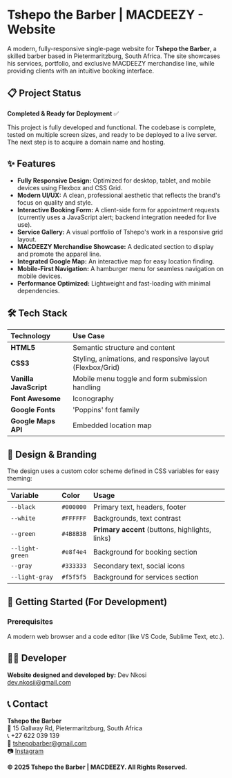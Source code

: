 # Tshepo the Barber | MACDEEZY - Website

A modern, fully-responsive single-page website for **Tshepo the Barber**, a skilled barber based in Pietermaritzburg, South Africa. The site showcases his services, portfolio, and exclusive MACDEEZY merchandise line, while providing clients with an intuitive booking interface.

## 📋 Project Status

**Completed & Ready for Deployment** ✅

This project is fully developed and functional. The codebase is complete, tested on multiple screen sizes, and ready to be deployed to a live server. The next step is to acquire a domain name and hosting.

## ✨ Features

- **Fully Responsive Design:** Optimized for desktop, tablet, and mobile devices using Flexbox and CSS Grid.
- **Modern UI/UX:** A clean, professional aesthetic that reflects the brand's focus on quality and style.
- **Interactive Booking Form:** A client-side form for appointment requests (currently uses a JavaScript alert; backend integration needed for live use).
- **Service Gallery:** A visual portfolio of Tshepo's work in a responsive grid layout.
- **MACDEEZY Merchandise Showcase:** A dedicated section to display and promote the apparel line.
- **Integrated Google Map:** An interactive map for easy location finding.
- **Mobile-First Navigation:** A hamburger menu for seamless navigation on mobile devices.
- **Performance Optimized:** Lightweight and fast-loading with minimal dependencies.

## 🛠️ Tech Stack

| Technology | Use Case |
| :--- | :--- |
| **HTML5** | Semantic structure and content |
| **CSS3** | Styling, animations, and responsive layout (Flexbox/Grid) |
| **Vanilla JavaScript** | Mobile menu toggle and form submission handling |
| **Font Awesome** | Iconography |
| **Google Fonts** | 'Poppins' font family |
| **Google Maps API** | Embedded location map |

## 🎨 Design & Branding

The design uses a custom color scheme defined in CSS variables for easy theming:

| Variable | Color | Usage |
| :--- | :--- | :--- |
| `--black` | `#000000` | Primary text, headers, footer |
| `--white` | `#FFFFFF` | Backgrounds, text contrast |
| `--green` | `#4B8B3B` | **Primary accent** (buttons, highlights, links) |
| `--light-green` | `#e8f4e4` | Background for booking section |
| `--gray` | `#333333` | Secondary text, social icons |
| `--light-gray` | `#f5f5f5` | Background for services section |

## 🚀 Getting Started (For Development)

### Prerequisites

A modern web browser and a code editor (like VS Code, Sublime Text, etc.).

## 👨‍💻 Developer

**Website designed and developed by:**
Dev Nkosi  
[dev.nkosii@gmail.com](mailto:dev.nkosii@gmail.com)

## 📞 Contact

**Tshepo the Barber**  
📍 15 Gallway Rd, Pietermaritzburg, South Africa  
📞 +27 622 039 139  
📧 [tshepobarber@gmail.com](mailto:tshepobarber@gmail.com)  
📷 [Instagram](https://www.instagram.com/reggie_the_barber180/)


**© 2025 Tshepo the Barber | MACDEEZY. All Rights Reserved.**
